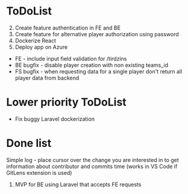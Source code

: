 # ToDoList
2. Create feature authentication in FE and BE
3. Create feature for alternative player authorization using password
4. Dockerize React
5. Deploy app on Azure
- FE - include input field validation for /tirdzins
- BE bugfix - disable player creation with non existing teams_id
- FS bugfix - when requesting data for a single player don't return all player data from backend

# Lower priority ToDoList
- Fix buggy Laravel dockerization

# Done list
Simple log - place cursor over the change you are interested in to get information about contributor and commits time (works in VS Code if GitLens extension is used)
1. MVP for BE using Laravel that accepts FE requests
